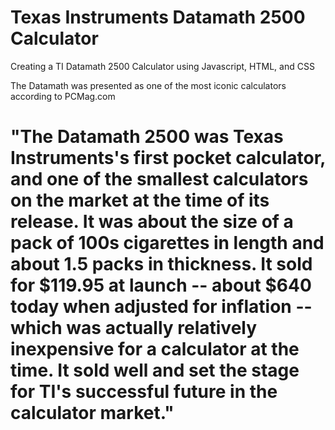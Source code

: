 # Texas Instruments Datamath 2500 Calculator

Creating a TI Datamath 2500 Calculator using Javascript, HTML, and CSS

The Datamath was presented as one of the most iconic calculators according to PCMag.com

# "The Datamath 2500 was Texas Instruments's first pocket calculator, and one of the smallest calculators on the market at the time of its release. It was about the size of a pack of 100s cigarettes in length and about 1.5 packs in thickness. It sold for $119.95 at launch -- about $640 today when adjusted for inflation -- which was actually relatively inexpensive for a calculator at the time. It sold well and set the stage for TI's successful future in the calculator market."
